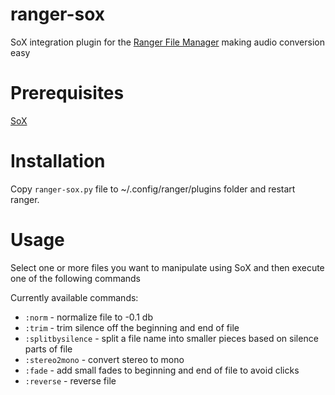 # ranger-sox
SoX integration plugin for the [Ranger File Manager](https://github.com/ranger/ranger) making audio conversion easy

# Prerequisites

[SoX](https://www.madskjeldgaard.dk/sox-tutorial-command-line-tape-music-an-introduction/)

# Installation
Copy `ranger-sox.py` file to ~/.config/ranger/plugins folder and restart ranger.

# Usage
Select one or more files you want to manipulate using SoX and then execute one of the following commands

Currently available commands:
- `:norm` - normalize file to -0.1 db
- `:trim` - trim silence off the beginning and end of file
- `:splitbysilence` - split a file name into smaller pieces based on silence parts of file
- `:stereo2mono` - convert stereo to mono
- `:fade` - add small fades to beginning and end of file to avoid clicks
- `:reverse` - reverse file
